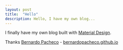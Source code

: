 ```yaml
---
layout: post
title:  "Hello"
description: Hello, I have my own blog...
---
```


I finally have my own blog built with [Material Design](http://www.google.com/design/spec/material-design/introduction.html).

Thanks [Bernardo Pacheco](https://github.com/bernardopacheco) - [bernardopacheco.github.io](https://github.com/bernardopacheco/bernardopacheco.github.io)

